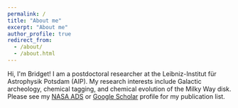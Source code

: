 ```yaml
---
permalink: /
title: "About me"
excerpt: "About me"
author_profile: true
redirect_from: 
  - /about/
  - /about.html
---
```


Hi, I'm Bridget! I am a postdoctoral researcher at the Leibniz-Institut für Astrophysik Potsdam (AIP). My research interests include Galactic archeology, chemical tagging, and chemical evolution of the Milky Way disk. Please see my [NASA ADS](https://ui.adsabs.harvard.edu/search/fq=%7B!type%3Daqp%20v%3D%24fq_database%7D&fq_database=database%3A%20astronomy&q=pubdate%3A%5B2020-01%20TO%209999-12%5D%20author%3A(%22Ratcliffe%2C%20Bridget%22)&sort=date%20desc%2C%20bibcode%20desc&p_=0) or [Google Scholar](https://scholar.google.com/citations?hl=en&user=7PnnbB8AAAAJ) profile for my publication list.